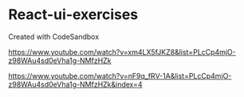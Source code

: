 # React-ui-exercises

Created with CodeSandbox

https://www.youtube.com/watch?v=xm4LX5fJKZ8&list=PLcCp4mjO-z98WAu4sd0eVha1g-NMfzHZk

https://www.youtube.com/watch?v=nF9q_fRV-1A&list=PLcCp4mjO-z98WAu4sd0eVha1g-NMfzHZk&index=4

